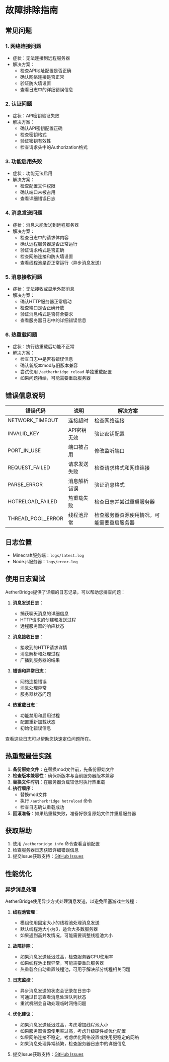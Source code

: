 # 故障排除指南

## 常见问题

### 1. 网络连接问题

- 症状：无法连接到远程服务器
- 解决方案：
  - 检查API地址配置是否正确
  - 确认网络连接是否正常
  - 验证防火墙设置
  - 查看日志中的详细错误信息

### 2. 认证问题

- 症状：API密钥验证失败
- 解决方案：
  - 确认API密钥配置正确
  - 检查密钥格式
  - 验证密钥有效性
  - 检查请求头中的Authorization格式

### 3. 功能启用失败

- 症状：功能无法启用
- 解决方案：
  - 检查配置文件权限
  - 确认端口未被占用
  - 查看详细错误日志

### 4. 消息发送问题

- 症状：消息未能发送到远程服务器
- 解决方案：
  - 检查日志中的请求体内容
  - 确认远程服务器是否正常运行
  - 验证请求格式是否正确
  - 检查网络连接和防火墙设置
  - 查看线程池是否正常运行（异步消息发送）

### 5. 消息接收问题

- 症状：无法接收或显示外部消息
- 解决方案：
  - 确认HTTP服务器正常启动
  - 检查端口是否正确开放
  - 验证消息格式是否符合要求
  - 查看服务器日志中的详细错误信息

### 6. 热重载问题

- 症状：执行热重载后功能不正常
- 解决方案：
  - 检查日志中是否有错误信息
  - 确认新版本mod与旧版本兼容
  - 尝试使用 `/aetherbridge reload` 单独重载配置
  - 如果问题持续，可能需要重启服务器

## 错误信息说明

| 错误代码 | 说明 | 解决方案 |
|---------|------|---------|
| NETWORK_TIMEOUT | 连接超时 | 检查网络连接 |
| INVALID_KEY | API密钥无效 | 验证密钥配置 |
| PORT_IN_USE | 端口被占用 | 修改监听端口 |
| REQUEST_FAILED | 请求发送失败 | 检查请求格式和网络连接 |
| PARSE_ERROR | 消息解析错误 | 验证消息格式 |
| HOTRELOAD_FAILED | 热重载失败 | 检查日志并尝试重启服务器 |
| THREAD_POOL_ERROR | 线程池异常 | 检查服务器资源使用情况，可能需要重启服务器 |

## 日志位置

- Minecraft服务端：`logs/latest.log`
- Node.js服务器：`logs/error.log`

## 使用日志调试

AetherBridge提供了详细的日志记录，可以帮助您排查问题：

1. **消息发送日志**：
   - 捕获聊天消息的详细信息
   - HTTP请求的创建和发送过程
   - 远程服务器的响应状态

2. **消息接收日志**：
   - 接收到的HTTP请求详情
   - 消息解析和处理过程
   - 广播到服务器的结果

3. **错误和异常日志**：
   - 网络连接错误
   - 消息处理异常
   - 服务器状态问题

4. **热重载日志**：
   - 功能禁用和启用过程
   - 配置重新加载状态
   - 初始化错误信息

查看这些日志可以帮助您快速定位问题所在。

## 热重载最佳实践

1. **备份原始文件**：在替换mod文件前，先备份原始文件
2. **检查版本兼容性**：确保新版本与当前服务器版本兼容
3. **替换文件时机**：在服务器负载较低时执行热重载
4. **执行顺序**：
   - 替换mod文件
   - 执行 `/aetherbridge hotreload` 命令
   - 检查日志确认重载成功
5. **回滚准备**：如果热重载失败，准备好恢复原始文件并重启服务器

## 获取帮助

1. 使用 `/aetherbridge info` 命令查看当前配置
2. 检查服务器日志获取详细错误信息
3. 提交Issue获取支持：[GitHub Issues](https://github.com/DevCL/aetherbridge/issues)

## 性能优化

### 异步消息处理

AetherBridge使用异步方式处理消息发送，以避免阻塞游戏主线程：

1. **线程池管理**：
   - 模组使用固定大小的线程池处理消息发送
   - 默认线程池大小为3，适合大多数服务器
   - 如果遇到高并发情况，可能需要调整线程池大小

2. **故障排除**：
   - 如果消息发送延迟过高，检查服务器CPU使用率
   - 如果线程池出现异常，可能需要重启服务器
   - 热重载会自动重置线程池，可用于解决部分线程相关问题

3. **日志监控**：
   - 异步消息发送的状态会记录在日志中
   - 可通过日志查看消息处理队列状态
   - 重试机制会自动处理临时网络问题

4. **优化建议**：
   - 如果消息发送延迟过高，考虑增加线程池大小
   - 如果服务器资源使用率过高，考虑升级硬件或优化配置
   - 如果网络连接不稳定，考虑优化网络设置或使用更稳定的网络
   - 如果消息处理异常频繁，检查服务器日志中的详细信息

3. 提交Issue获取支持：[GitHub Issues](https://github.com/DevCL/aetherbridge/issues) 